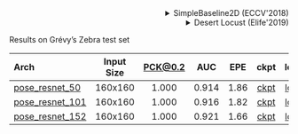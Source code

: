 <!-- [ALGORITHM] -->

<details>
<summary align="right">SimpleBaseline2D (ECCV'2018)</summary>

```bibtex
@inproceedings{xiao2018simple,
  title={Simple baselines for human pose estimation and tracking},
  author={Xiao, Bin and Wu, Haiping and Wei, Yichen},
  booktitle={Proceedings of the European conference on computer vision (ECCV)},
  pages={466--481},
  year={2018}
}
```

</details>

<!-- [DATASET] -->

<details>
<summary align="right">Desert Locust (Elife'2019)</summary>

```bibtex
@article{graving2019deepposekit,
  title={DeepPoseKit, a software toolkit for fast and robust animal pose estimation using deep learning},
  author={Graving, Jacob M and Chae, Daniel and Naik, Hemal and Li, Liang and Koger, Benjamin and Costelloe, Blair R and Couzin, Iain D},
  journal={Elife},
  volume={8},
  pages={e47994},
  year={2019},
  publisher={eLife Sciences Publications Limited}
}
```

</details>

Results on Grévy’s Zebra test set

|  Arch  | Input Size | PCK@0.2 |  AUC  |  EPE  | ckpt    | log     |
| :-------- | :--------: | :------: | :------: | :------: |:------: |:------: |
|[pose_resnet_50](/configs/animal/2d_kpt_sview_rgb_img/topdown_heatmap/zebra/res50_zebra_160x160.py) | 160x160 | 1.000 | 0.914 | 1.86 | [ckpt](https://download.openmmlab.com/mmpose/animal/resnet/res50_zebra_160x160-5a104833_20210407.pth) | [log](https://download.openmmlab.com/mmpose/animal/resnet/res50_zebra_160x160_20210407.log.json) |
|[pose_resnet_101](/configs/animal/2d_kpt_sview_rgb_img/topdown_heatmap/zebra/res101_zebra_160x160.py) | 160x160 | 1.000 | 0.916 | 1.82 | [ckpt](https://download.openmmlab.com/mmpose/animal/resnet/res101_zebra_160x160-e8cb2010_20210407.pth) | [log](https://download.openmmlab.com/mmpose/animal/resnet/res101_zebra_160x160_20210407.log.json) |
|[pose_resnet_152](/configs/animal/2d_kpt_sview_rgb_img/topdown_heatmap/zebra/res152_zebra_160x160.py) | 160x160 | 1.000 | 0.921 | 1.66 | [ckpt](https://download.openmmlab.com/mmpose/animal/resnet/res152_zebra_160x160-05de71dd_20210407.pth) | [log](https://download.openmmlab.com/mmpose/animal/resnet/res152_zebra_160x160_20210407.log.json) |

